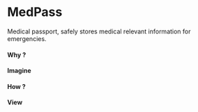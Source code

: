 # MedPass
Medical passport, safely stores medical relevant information for emergencies.

#### Why ?
#### Imagine
#### How ?
#### View
